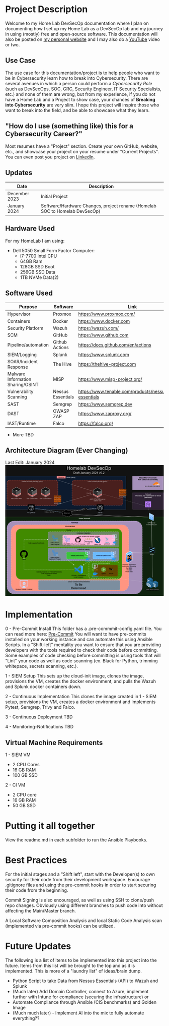 #  Project Description
Welcome to my Home Lab DevSecOp documentation where I plan on documenting how I set up my Home Lab as a DevSecOp lab and my journey in using (mostly) free and open-source software. This documentation will also be posted on [my personal website](https://www.initcyber.com) and I may also do a [YouTube](https://www.youtube.com/@initcyber) video or two.


## Use Case
The use case for this documentation/project is to help people who want to be in Cybersecurity learn how to break into Cybersecurity. There are several avenues in which a person could perform a *Cybersecurity Role* (such as DevSecOps, SOC, GRC, Security Engineer, IT Security Specialists, etc.) and none of them are wrong, but from my experience, if you do not have a Home Lab and a Project to show case, your chances of **Breaking into Cybersecurity** are very slim. I hope this project will inspire those who want to break into the field, and be able to showcase what they learn.

## "How do I use (something like) this for a Cybersecurity Career?"
Most resumes have a "Project" section. Create your own GitHub, website, etc., and showcase your project on your resume under "Current Projects".  You can even post you project on [LinkedIn](https://www.linkedin.com/in/imjustinjohnson/).

## Updates
|Date        	|Description			
|-------------------|-------------------|
| December 2023 | Initial Project      |
| January 2024 | Software/Hardware Changes, project rename (Homelab SOC to Homelab DevSecOp) |

## Hardware Used
For my HomeLab I am using:

 - Dell 5050 Small Form Factor Computer:
	 - i7-7700 Intel CPU
	 - 64GB Ram
	 - 128GB SSD Boot
	 - 256GB SSD Data
	 - 1TB NVMe Data(2)

## Software Used
|Purpose        	|Software			|Link						  |
|-------------------|-------------------|-----------------------------|
|Hypervisor			| Proxmox        	|https://www.proxmox.com/           |
|Containers			| Docker				|https://www.docker.com	|
|Security Platform  	| Wazuh			| https://wazuh.com/	|
| SCM | GitHub | https://www.github.com |
| Pipeline/automation	| Github Actions	| https://docs.github.com/en/actions|
|SIEM/Logging	| Splunk		| https://www.splunk.com	|
| SOAR/Incident Response	| The Hive		| https://thehive-project.com	|
| Malware Information Sharing/OSINT	| MISP			| https://www.misp-project.org/ 
| Vulnerability Scanning | Nessus Essentials |https://www.tenable.com/products/nessus/nessus-essentials |
| SAST 	| Semgrep	|	https://www.semgrep.dev |
| DAST	| OWASP ZAP	| https://www.zaproxy.org/ |
| IAST/Runtime | Falco	| https://falco.org/ |

  - More TBD

## Architecture Diagram (Ever Changing)
Last Edit: January 2024
![HomelabDevSecOps](assets/Homelab.png)

# Implementation

0 - Pre-Commit Install
This  folder has a .pre-commmit-config.yaml file. You can read more here: [Pre-Commit](https://pre-commit.com/) You will want to have pre-commits installed on your working instance and can automate this using Ansible Scripts. In a "Shift-left" mentality you want to ensure that you are providing developers with the tools required to check their code before committing. Some examples of code checking before committing is using tools that will "Lint" your code as well as code scanning (ex. Black for Python, trimming whitepace, secrets scanning, etc.). 

1 - SIEM Setup
This sets up the cloud-init image, clones the image, provisions the VM, creates the docker environment, and pulls the Wazuh and Splunk docker containers down.

2 - Continuous Implementation
This clones the image created in 1 - SIEM setup, provisions the VM, creates a docker environment and implements Pytest, Semgrep, Trivy and Falco.

3 - Continuous Deployment
TBD

4 - Monitoring-Notifications
TBD

## Virtual Machine Requirements

1 - SIEM VM
 - 2 CPU Cores
 - 16 GB RAM
 - 100 GB SSD

2 - CI VM
 - 2 CPU core
 - 16 GB RAM
 - 50 GB SSD



# Putting it all together

View the readme.md in each subfolder to run the Ansible Playbooks.

# Best Practices
For the initial stages and a "Shift left", start with the Developer(s) to own security for their code from their development workspace. Encourage .gitignore files and using the pre-commit hooks in order to start securing their code from the beginning.

Commit Signing is also encouraged, as well as using SSH to clone/push repo changes. Obviously using different branches to push code into without affecting the Main/Master branch.

A Local Software Composition Analysis and local Static Code Analysis scan (implemented via pre-commit hooks) can be utilized.




# Future Updates


The following is a list of items to be implemented into this project into the future. Items from this list will be brought to the top and as it is implemented. This is more of a "laundry list" of ideas/brain dump.

 - Python Script to take Data from Nessus Essentials (API) to Wazuh and Splunk
 - (Much later) Add Domain Controller, connect to Azure, implement further with Intune for compliance (securing the infrastructure)
or
 - Automate Compliance through Ansible (CIS benchmarks) and Golden Image
 - (Much much later) - Implement AI into the mix to fully automate everything??
